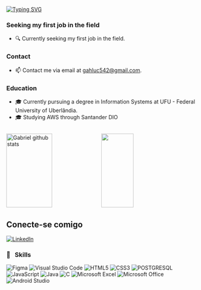 [![Typing SVG](https://readme-typing-svg.herokuapp.com/?color=FFFFFF&amp;size=35&amp;center=true&amp;vCenter=true&amp;width=1000&amp;lines=HELLO,+My+name+is+Gabriel+Costa;I'm+22+years+old;I'm+from+Brazil;Graduating+in+Information+Systems+at;Universidade+Federal+de+Uberlândia;Be+Welcome!+:%29)](https://git.io/typing-svg)

### Seeking my first job in the field
- 🔍 Currently seeking my first job in the field.
  
### Contact
- 📫 Contact me via email at gahluc542@gmail.com.

### Education
- 🎓 Currently pursuing a degree in Information Systems at UFU - Federal University of Uberlândia.
- 🎓 Studying AWS through Santander DIO


##
<div>  
  <img width="49%" height="195px" src="https://github-readme-stats.vercel.app/api?username=gabscost&show_icons=true&count_private=true&hide_border=true&title_color=4169E1&icon_color=4169E1&text_color=c9d1d9&bg_color=0d1117" alt="Gabriel github stats" /> 
  <img width="41%" height="195px" src="https://github-readme-stats.vercel.app/api/top-langs/?username=gabscost&layout=compact&hide_border=true&title_color=4169E1&text_color=4169E1&bg_color=0d1117" />
</div>

## 
## Conecte-se comigo

[![LinkedIn](https://img.shields.io/badge/LinkedIn-0077B5?style=for-the-badge&logo=linkedin&logoColor=white)](https://www.linkedin.com/in/gabrielvitorscosta/)
<h3> 🚀 &nbsp; Skills </h3>

![Figma](https://img.shields.io/badge/figma-%23F24E1E.svg?style=for-the-badge&logo=figma&logoColor=white)
![Visual Studio Code](https://img.shields.io/badge/Visual%20Studio%20Code-0078d7.svg?style=for-the-badge&logo=visual-studio-code&logoColor=white)
![HTML5](https://img.shields.io/badge/html5-%23E34F26.svg?style=for-the-badge&logo=html5&logoColor=white)
![CSS3](https://img.shields.io/badge/css3-%231572B6.svg?style=for-the-badge&logo=css3&logoColor=white)
![POSTGRESQL](https://img.shields.io/badge/PostgreSQL-316192?style=for-the-badge&logo=postgresql&logoColor=white)
![JavaScript](https://img.shields.io/badge/javascript-%23323330.svg?style=for-the-badge&logo=javascript&logoColor=%23F7DF1E)
![Java](https://img.shields.io/badge/java-%23ED8B00.svg?style=for-the-badge&logo=openjdk&logoColor=white)
![C](https://img.shields.io/badge/c-%2300599C.svg?style=for-the-badge&logo=c&logoColor=white)
![Microsoft Excel](https://img.shields.io/badge/Microsoft_Excel-217346?style=for-the-badge&logo=microsoft-excel&logoColor=white)
![Microsoft Office](https://img.shields.io/badge/Microsoft_Office-D83B01?style=for-the-badge&logo=microsoft-office&logoColor=white)
![Android Studio](https://img.shields.io/badge/Android_Studio-3DDC84?style=for-the-badge&logo=android-studio&logoColor=white)


 ## 

